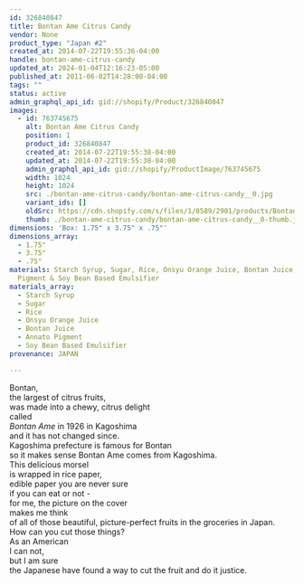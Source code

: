 ```yaml
---
id: 326840847
title: Bontan Ame Citrus Candy
vendor: None
product_type: "Japan #2"
created_at: 2014-07-22T19:55:36-04:00
handle: bontan-ame-citrus-candy
updated_at: 2024-01-04T12:16:23-05:00
published_at: 2011-06-02T14:28:00-04:00
tags: ""
status: active
admin_graphql_api_id: gid://shopify/Product/326840847
images:
  - id: 763745675
    alt: Bontan Ame Citrus Candy
    position: 1
    product_id: 326840847
    created_at: 2014-07-22T19:55:38-04:00
    updated_at: 2014-07-22T19:55:38-04:00
    admin_graphql_api_id: gid://shopify/ProductImage/763745675
    width: 1024
    height: 1024
    src: ./bontan-ame-citrus-candy/bontan-ame-citrus-candy__0.jpg
    variant_ids: []
    oldSrc: https://cdn.shopify.com/s/files/1/0589/2901/products/Bontan-Ame-Citrus-Candy.jpeg?v=1406073338
    thumb: ./bontan-ame-citrus-candy/bontan-ame-citrus-candy__0-thumb.jpg
dimensions: 'Box: 1.75" x 3.75" x .75"'
dimensions_array:
  - 1.75"
  - 3.75"
  - .75"
materials: Starch Syrup, Sugar, Rice, Onsyu Orange Juice, Bontan Juice, Annato
  Pigment & Soy Bean Based Emulsifier
materials_array:
  - Starch Syrup
  - Sugar
  - Rice
  - Onsyu Orange Juice
  - Bontan Juice
  - Annato Pigment
  - Soy Bean Based Emulsifier
provenance: JAPAN

---
```


Bontan,  
the largest of citrus fruits,  
was made into a chewy, citrus delight  
called  
_Bontan Ame_ in 1926 in Kagoshima  
and it has not changed since.  
Kagoshima prefecture is famous for Bontan  
so it makes sense Bontan Ame comes from Kagoshima.  
This delicious morsel  
is wrapped in rice paper,  
edible paper you are never sure  
if you can eat or not \-  
for me, the picture on the cover  
makes me think  
of all of those beautiful, picture-perfect fruits in the groceries in Japan.  
How can you cut those things?  
As an American  
I can not,  
but I am sure  
the Japanese have found a way to cut the fruit and do it justice.